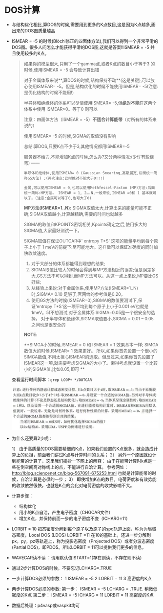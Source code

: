 # DOS计算

- 与结构优化相比,算DOS的时候,需要用到更多的K点数目,这是因为K点越多,画出来的DOS图质量越高  

- ISMEAR = -5 的时候(Blöchl修正的四面体方法),我们可以得到一个非常平滑的DOS图。很多人问怎么才能获得平滑的DOS图,这就是答案!!ISMEAR = -5 并且使用较多的K点。

  > 如果你的模型很大,只用了一个gamma点,或者K点的数目小于等于3 的时候,使用ISMEAR = -5 会导致计算出错  
  >
  > 对于金属体系来说**,算DOS的时候,结构保持不动**(这是关键),可以放心使用ISMEAR= -5。但是,结构优化的时候不能使用ISMEAR= -5(注意:是优化结构的时候不能用!)  
  >
  > 半导体和绝缘体的体系可以尽情使用ISMEAR= -5,但**绝对不能**在这两个体系中使用 ISMEAR>0。等于0 则可以  
  >
  > 注意：四面体方法（ISMEAR = -5）**不适合计算能带**（对所有的体系来说的）  
  >
  > 使用ISMEAR= -5 的时候,SIGMA的取值没有影响  
  >
  > 总结:算DOS,只要K点不少于3,其他情况都用ISMEAR=-5  
  >
  > 服务器不给力,不能增加K点的时候,怎么办?又分两种情况:(少许有些绕弯)  ——
  >
  > ``` 半导体和绝缘体,使用ISMEAR= 0 (Gaussian Smearing,高斯展宽,后面统一简称GS方法) ;(再次注意:此时绝对不能大于0!!!) ``` 
  >
  > ```金属,可以使用ISMEAR = 0,也可以使用Methfessel-Paxton (MP)方法:后面统一简称:MP方法。 ISMEAR = 1, 2….N,一般来说,ISMEAR =0和 1 基本就可以了。(注意:金属可以等于0,也可大于0)```
  >
  > **MP方法(ISMEAR=1..N):**
  > SIGMA取值太大,计算出来的能量可能不正确;SIGMA取值越小,计算越精确,需要的时间也就越多
  >
  > SIGMA的取值和KPOINTS密切相关,Kpoints确定之后,使用多大的SIGMA值,大家最好测试一下。  
  >
  > SIGMA取值在保证OUTCAR中' entropy T*S' 这项的能量平均到每个原子上小于 1 meV的前提下:尽可能地大。这样做可以保证准确度的同时加快收敛速度。   
  >
  > 1) 对于大部分的体系都能得到理想的结果;
  > 2) SIGMA取值比较大的时候会得到与MP方法相近的误差;但是误差多大,GS方法不可以得到,而MP方法可以。从这一点上来说,MP要比GS好些;
  > 3) 从经验上来说:对于金属体系,使用MP方法(ISMEAR=1..N)时,SIGMA= 0.10 足够了,官网给的参考值是0.20。
  > 4) 使用GS方法的时候(ISMEAR=0),SIGMA的数值要测试下,保证'entropy T*S'这一项平均到每个原子上小于0.001 eV也就是1meV。5)不想测试,对于金属体系:SIGMA=0.05是一个很安全的选择。
  > 对于半导体和绝缘体,SIGMA取值要小,SIGMA = 0.01 – 0.05 之间也是很安全的  
  >
  > **NOTE**:
  >
  > **SIMGA小的时候,ISMEAR = 0 和 ISMEAR = 1 效果基本一样;
  > SIMGA数值大的时候,ISMEAR= 1 效果更好。
  > 所以,如果你首先设置一个很小的SIMGA数值,不用太担心ISMEAR的选取。但反过来,如果你首先设置了ISMEAR这一项,就需要考虑SIGMA的大小了。懒得考虑就设置一个比较小的SIGMA值,比如0.05,即可 **

  查看运行时间脚本：```grep LOOP+ */OUTCAR ```

  ![image-20191207105644735](..\vasp-tut-fig\image-20191207105644735.png)

- 为什么还要算2步呢：

  1） 由于高质量的DOS需要精细的K点，如果我们设置的K点很多，就会造成计算上的负担，前面我们讲过K点与计算时间的关系；
  2） 另外一个原因就设计到能带的计算了，这里我们摘抄一下网上的解释： 由于在能带计算时k点是一些在倒空间高对称线上的点，不能进行自洽计算。
  参考网址：http://blog.sciencenet.cn/blog-567091-675253.html 也就是计算能带的时候，自洽计算是必须的一步；
  3） 即使增加K点的数目，电荷密度和有效势能的收敛依然很快，也就是K点的变化对电荷密度的收敛影响不大。  

- 计算步骤：

  - 结构优化  
  - 用小的K点自洽，产生电子密度（CHGCAR文件）  
  - 增加K点，并保持前面一步的电子密度不变（ICHARG=11）  

- LORBIT = 10 把态密度分解到每个原子以及原子的spd轨道上面，称为为局域态密度，Local DOS (LDOS)
  LORBIT =11 在10的基础上，还进一步分解到px，py，pz等轨道上，称为投影态密度（Projected DOS）或者分波态密度(Partial DOS)，即PDOS。所以LORBIT = 11可以提供我们更多的信息。  

- WAVECAR读不读  ：请用默认值ISTART=1(存在则读，不存在则不读)

- 通过2步计算DOS的时候，不要忘记LCHARG=.TRUE  

- 一步计算DOS必须的参数：
  1 ISMEAR = -5
  2 LORBIT = 11
  3 高密度的K点  

- 两步计算DOS必须的参数:
  第一步：
  ISMEAR = -5
  LCHARG = .TRUE.
  稍微低密度的K点
  第二步：
  ISMEAR = -5
  ICHARG = 11
  LORBIT = 11
  高密度的K点  

- 数据后处理：p4vasp或vaspkit均可